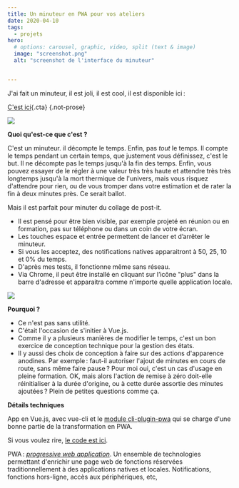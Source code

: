 ```yaml
---
title: Un minuteur en PWA pour vos ateliers
date: 2020-04-10
tags:
  - projets
hero:
  # options: carousel, graphic, video, split (text & image)
  image: "screenshot.png"
  alt: "screenshot de l'interface du minuteur"


---
```


J'ai fait un minuteur, il est joli, il est cool, il est disponible ici :

[C'est ici](https://misc.toutcequibouge.net/Timer/){.cta} {.not-prose}



[![](/assets/images/screenshot.png)](https://misc.toutcequibouge.net/Timer/)

**Quoi qu'est-ce que c'est ?**

C'est un minuteur. il décompte le temps. Enfin, pas _tout_ le temps. Il compte le temps pendant un certain temps, que justement vous définissez, c'est le but. Il ne décompte pas le temps jusqu'à la fin des temps. Enfin, vous pouvez essayer de le régler à une valeur très très haute et attendre très très longtemps jusqu'à la mort thermique de l'univers, mais vous risquez d'attendre pour rien, ou de vous tromper dans votre estimation et de rater la fin à deux minutes près. Ce serait ballot.

Mais il est parfait pour minuter du collage de post-it.

- Il est pensé pour être bien visible, par exemple projeté en réunion ou en formation, pas sur téléphone ou dans un coin de votre écran.
- Les touches espace et entrée permettent de lancer et d’arrêter le minuteur.
- Si vous les acceptez, des notifications natives apparaitront à 50, 25, 10 et 0% du temps.
- D'après mes tests, il fonctionne même sans réseau.
- Via Chrome, il peut être installé en cliquant sur l’icône "plus" dans la barre d'adresse et apparaitra comme n'importe quelle application locale.

![](/assets/images/install.png)

**Pourquoi ?**

- Ce n'est pas sans utilité.
- C'était l'occasion de s'initier à Vue.js.
- Comme il y a plusieurs manières de modifier le temps, c'est un bon exercice de conception technique pour la gestion des états.
- Il y aussi des choix de conception à faire sur des actions d'apparence anodines. Par exemple : faut-il autoriser l'ajout de minutes en cours de route, sans même faire pause ? Pour moi oui, c'est un cas d'usage en pleine formation. OK, mais alors l'action de remise à zéro doit-elle réinitialiser à la durée d'origine, ou à cette durée assortie des minutes ajoutées ? Plein de petites questions comme ça.

**Détails techniques**

App en Vue.js, avec vue-cli et le [module cli-plugin-pwa](https://www.npmjs.com/package/@vue/cli-plugin-pwa) qui se charge d'une bonne partie de la transformation en PWA.

Si vous voulez rire, [le code est ici](https://github.com/baptiste-roullin/timer).

PWA : _[progressive web application](https://developer.mozilla.org/fr/docs/Web/Progressive_web_apps)_. Un ensemble de technologies permettant d'enrichir une page web de fonctions réservées traditionnellement à des applications natives et locales. Notifications, fonctions hors-ligne, accès aux périphériques, etc,
